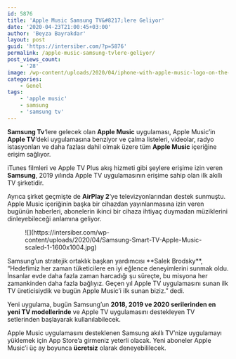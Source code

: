```yaml
---
id: 5876
title: 'Apple Music Samsung TV&#8217;lere Geliyor'
date: '2020-04-23T21:00:45+03:00'
author: 'Beyza Bayrakdar'
layout: post
guid: 'https://intersiber.com/?p=5876'
permalink: /apple-music-samsung-tvlere-geliyor/
post_views_count:
    - '28'
image: /wp-content/uploads/2020/04/iphone-with-apple-music-logo-on-the-screen-with-earpods-headphones-closeup-apple-music-is-the-new-itunes-based-music-streaming-service-that-arrived-on-iphone-moscow-russia-april-20-2019-scaled.jpg
categories:
    - Genel
tags:
    - 'apple music'
    - samsung
    - 'samsung tv'
---
```


**Samsung Tv**‘lere gelecek olan **Apple Music** uygulaması, Apple Music’in **Apple TV**‘deki uygulamasına benziyor ve çalma listeleri, videolar, radyo istasyonları ve daha fazlası dahil olmak üzere tüm **Apple Music** içeriğine erişim sağlıyor.

iTunes filmleri ve Apple TV Plus akış hizmeti gibi şeylere erişime izin veren **Samsung**, 2019 yılında Apple TV uygulamasının erişime sahip olan ilk akıllı TV şirketidir.

Ayrıca şirket geçmişte de **AirPlay 2**‘ye televizyonlarından destek sunmuştu. Apple Music içeriğinin başka bir cihazdan yayınlanmasına izin veren bugünün haberleri, abonelerin ikinci bir cihaza ihtiyaç duymadan müziklerini dinleyebileceği anlamına geliyor.

<figure class="wp-block-image size-large">![](https://intersiber.com/wp-content/uploads/2020/04/Samsung-Smart-TV-Apple-Music-scaled-1-1600x1004.jpg)</figure>Samsung’un stratejik ortaklık başkan yardımcısı **Salek Brodsky**, “Hedefimiz her zaman tüketicilere en iyi eğlence deneyimlerini sunmak oldu. İnsanlar evde daha fazla zaman harcadığı şu süreçte, bu misyona her zamankinden daha fazla bağlıyız. Geçen yıl Apple TV uygulamasını sunan ilk TV üreticisiydik ve bugün Apple Music’i ilk sunan biziz.” dedi.

Yeni uygulama, bugün Samsung’un **2018, 2019 ve 2020 serilerinden en yeni TV modellerinde** ve Apple TV uygulamasını destekleyen TV setlerinden başlayarak kullanılabilecek.

Apple Music uygulamasını desteklenen Samsung akıllı TV’nize uygulamayı yüklemek için App Store’a girmeniz yeterli olacak. Yeni aboneler Apple Music’i üç ay boyunca **ücretsiz** olarak deneyebililecek.